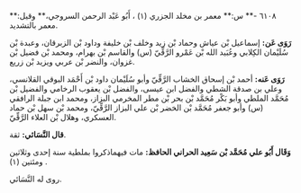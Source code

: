 ٦١٠٨ -** س:** معمر بن مخلد الجزري (١) ، أَبُو عَبْد الرحمن السروجي،** وقيل:** معمر بالتشديد.

**رَوَى عَن:** إسماعيل بْن عياش وحماد بْن زيد وخلف بْن خليفة وداود بْن الزبرقان، وعبدة بْن سُلَيْمان الكِلابي وعُبَيد الله بْن عَمْرو الرَّقِّيّ (س) والقاسم بْن بهرام، ومحمد بْن فضيل بْن غزوان، والنضر بْن عربي ويزيد بْن زريع.

**رَوَى عَنه:** أحمد بْن إسحاق الخشاب الرَّقِّيّ وأبو سُلَيْمان داود بْن أَحْمَد البوقي القلانسي، وعلي بن صدقة الشطي والفضل ابن عيسى، والفضل بْن يعقوب الرخامي والفضيل بْن مُحَمَّد الملطي وأبو بَكْر مُحَمَّد بْن بحر بْن مطر المخرمي البزاز، ومحمد ابن جبلة الرافقي (س) وأبو جعفر مُحَمَّد بْن الخضر بْن علي البزاز الرَّقِّيّ، ومحمد بْن سهل بْن حماد العسكري، وهلال بْن العلاء الرَّقِّيّ.

**قال النَّسَائي:** ثقة.

**وَقَال أَبُو علي مُحَمَّد بْن سَعِيد الحراني الحافظ:** مات فيهماذكروا بملطية سنة إحدى وثلاثين ومئتين (١) .

روى له النَّسَائي.